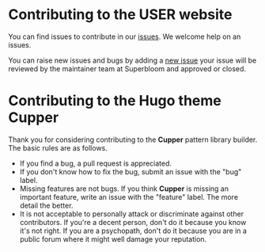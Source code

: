 # Contributing to the USER website

You can find issues to contribute in our [issues](https://github.com/simplysecure/user_project_website/issues). We welcome help on an issues.

You can raise new issues and bugs by adding a [new issue](https://github.com/simplysecure/user_project_website/issues/new) your issue will be reviewed by the maintainer team at Superbloom and approved or closed.


# Contributing to the Hugo theme Cupper

Thank you for considering contributing to the **Cupper** pattern library builder. The basic rules are as follows.

* If you find a bug, a pull request is appreciated.
* If you don't know how to fix the bug, submit an issue with the "bug" label.
* Missing features are not bugs. If you think **Cupper** is missing an important feature, write an issue with the "feature" label. The more detail the better.
* It is not acceptable to personally attack or discriminate against other contributors. If you're a decent person, don't do it because you know it's not right. If you are a psychopath, don't do it because you are in a public forum where it might well damage your reputation.
